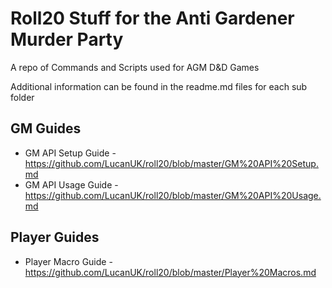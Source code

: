 # Roll20 Stuff for the Anti Gardener Murder Party

A repo of Commands and Scripts used for AGM D&D Games

Additional information can be found in the readme.md files for each sub folder

## GM Guides

* GM API Setup Guide - https://github.com/LucanUK/roll20/blob/master/GM%20API%20Setup.md
* GM API Usage Guide - https://github.com/LucanUK/roll20/blob/master/GM%20API%20Usage.md

## Player Guides

* Player Macro Guide - https://github.com/LucanUK/roll20/blob/master/Player%20Macros.md

